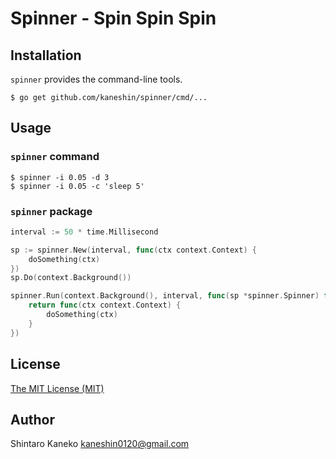 # Spinner - Spin Spin Spin

## Installation

`spinner` provides the command-line tools.

```shell
$ go get github.com/kaneshin/spinner/cmd/...
```

## Usage

### `spinner` command

```shell
$ spinner -i 0.05 -d 3
$ spinner -i 0.05 -c 'sleep 5'
```

### `spinner` package

```go
interval := 50 * time.Millisecond

sp := spinner.New(interval, func(ctx context.Context) {
	doSomething(ctx)
})
sp.Do(context.Background())

spinner.Run(context.Background(), interval, func(sp *spinner.Spinner) func(context.Context) {
	return func(ctx context.Context) {
		doSomething(ctx)
	}
})
```

## License

[The MIT License (MIT)](http://kaneshin.mit-license.org/)

## Author

Shintaro Kaneko <kaneshin0120@gmail.com>
